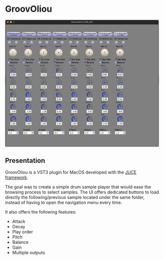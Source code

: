 # GroovOliou

![GroovOliou](https://github.com/oliou/GroovOliou/blob/main/screenshot_1.png?raw=true)


## Presentation

GroovOliou is a VST3 plugin for MacOS developed with the [JUCE framework](https://docs.juce.com/master/tutorial_create_projucer_basic_plugin.html).

The goal was to create a simple drum sample player that would ease the browsing process to select samples.
The UI offers dedicated buttons to load directly the following/previous sample located under the same folder, instead of having to open the navigation menu every time.

It also offers the following features:
- Attack
- Decay
- Play order
- Pitch
- Balance
- Gain
- Multiple outputs

